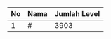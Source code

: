 | No | Nama            | Jumlah Level |
|----|-----------------|--------------|
| 1  | #    |    3903        |
